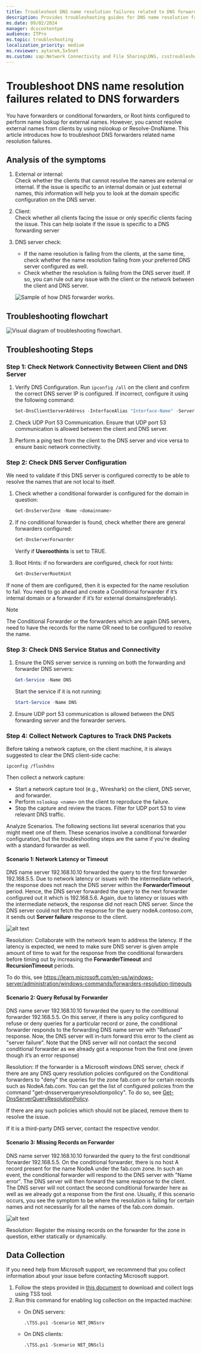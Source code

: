 ```yaml
---
title: Troubleshoot DNS name resolution failures related to DNS forwarders
description: Provides troubleshooting guides for DNS name resolution failures related to DNS forwarders.
ms.date: 09/02/2024
manager: dcscontentpm
audience: ITPro
ms.topic: troubleshooting
localization_priority: medium
ms.reviewer: aytarek,5x5net
ms.custom: sap:Network Connectivity and File Sharing\DNS, csstroubleshoot
---
```

# Troubleshoot DNS name resolution failures related to DNS forwarders

You have forwarders or conditional forwarders, or Root hints configured to perform name lookup for external names. However, you cannot resolve external names from clients by using nslookup or Resolve-DnsName. This article introduces how to troubleshoot DNS forwarders related name resolution failures.

## Analysis of the symptoms

1. External or internal:  
   Check whether the clients that cannot resolve the names are external or internal. If the issue is specific to an internal domain or just external names, this information will help you to look at the domain specific configuration on the DNS server.
2. Client:  
   Check whether all clients facing the issue or only specific clients facing the issue. This can help isolate if the issue is specific to a DNS forwarding server
3. DNS server check:
   - If the name resolution is failing from the clients, at the same time, check whether the name resolution failing from your preferred DNS server configured as well.
   - Check whether the resolution is failing from the DNS server itself. If so, you can rule out any issue with the client or the network between the client and DNS server.

   ![Sample of how DNS forwarder works.](media/troubleshoot-dns-forwarders-related-failures/sample-of-how-dns-forwarder-works.png)

## Troubleshooting flowchart

![Visual diagram of troubleshooting flowchart.](media/troubleshoot-dns-forwarders-related-failures/visual-diagram-of-troubleshooting-flowchart.png)

## Troubleshooting Steps

### Step 1: Check Network Connectivity Between Client and DNS Server

1. Verify DNS Configuration. Run `ipconfig /all` on the client and confirm the correct DNS server IP is configured. If incorrect, configure it using the following command:

   ```powershell
   Set-DnsClientServerAddress -InterfaceAlias "Interface-Name" -ServerAddresses ("IP1")
   ```

2. Check UDP Port 53 Communication. Ensure that UDP port 53 communication is allowed between the client and DNS server.
3. Perform a ping test from the client to the DNS server and vice versa to ensure basic network connectivity.

### Step 2: Check DNS Server Configuration

We need to validate if this DNS server is configured correctly to be able to resolve the names that are not local to itself.

1. Check whether a conditional forwarder is configured for the domain in question:

    ```powershell
    Get-DnsServerZone -Name <domainname>
    ```

2. If no conditional forwarder is found, check whether there are general forwarders configured:

   ```powershell
   Get-DnsServerForwarder
   ```

   Verify if **Useroothints** is set to TRUE.

3. Root Hints: if no forwarders are configured, check for root hints:

   ```powershell
   Get-DnsServerRootHint
   ```

If none of them are configured, then it is expected for the name resolution to fail. You need to go ahead and create a Conditional forwarder if it’s internal domain or a forwarder if it’s for external domains(preferably).

> [!NOTE]
> The Conditional Forwarder or the forwarders which are again DNS servers, need to have the records for the name OR need to be configured to resolve the name.

### Step 3: Check DNS Service Status and Connectivity

1. Ensure the DNS server service is running on both the forwarding and forwarder DNS servers:

   ```powershell
   Get-Service -Name DNS
   ```

   Start the service if it is not running:

   ```powershell
   Start-Service -Name DNS
   ```

2. Ensure UDP port 53 communication is allowed between the DNS forwarding server and the forwarder servers.

### Step 4: Collect Network Captures to Track DNS Packets

Before taking a network capture, on the client machine, it is always suggested to clear the DNS client-side cache:

```console
ipconfig /flushdns
```

Then collect a network capture:

- Start a network capture tool (e.g., Wireshark) on the client, DNS server, and forwarder.
- Perform `nslookup <name>` on the client to reproduce the failure.
- Stop the capture and review the traces. Filter for UDP port 53 to view relevant DNS traffic.

Analyze Scenarios. The following sections list several scenarios that you might meet one of them. These scenarios involve a conditional forwarder configuration, but the troubleshooting steps are the same if you're dealing with a standard forwarder as well.

#### Scenario 1: Network Latency or Timeout

DNS name server 192.168.10.10 forwarded the query to the first forwarder 192.168.5.5. Due to network latency or issues with the intermediate network, the response does not reach the DNS server within the **ForwarderTimeout** period. Hence, the DNS server forwarded the query to the next forwarder configured out it which is 192.168.5.6. Again, due to latency or issues with the intermediate network, the response did not reach DNS server. Since the DNS server could not fetch the response for the query nodeA.contoso.com, it sends out **Server failure** response to the client.

![alt text](media/troubleshoot-dns-forwarders-related-failures/image-2.png)

Resolution: Collaborate with the network team to address the latency. If the latency is expected, we need to make sure DNS server is given ample amount of time to wait for the response from the conditional forwarders before timing out by increasing the **ForwarderTimeout** and **RecursionTimeout** periods.

To do this, see <https://learn.microsoft.com/en-us/windows-server/administration/windows-commands/forwarders-resolution-timeouts>

#### Scenario 2: Query Refusal by Forwarder

DNS name server 192.168.10.10 forwarded the query to the conditional forwarder 192.168.5.5. On this server, if there is any policy configured to refuse or deny queries for a particular record or zone, the conditional forwarder responds to the forwarding DNS name server with "Refused" response. Now, the DNS server will in-turn forward this error to the client as "server failure". Note that the DNS server will not contact the second conditional forwarder as we already got a response from the first one (even though it’s an error response)

Resolution: If the forwarder is a Microsoft windows DNS server, check if there are any DNS query resolution policies configured on the Conditional forwarders to "deny" the queries for the zone fab.com or for certain records such as NodeA.fab.com. You can get the list of configured policies from the command "get-dnsserverqueryresolutionpolicy". To do so, see [Get-DnsServerQueryResolutionPolicy](/powershell/module/dnsserver/get-dnsserverqueryresolutionpolicy).

If there are any such policies which should not be placed, remove them to resolve the issue.

If it is a third-party DNS server, contact the respective vendor.

#### Scenario 3: Missing Records on Forwarder

DNS name server 192.168.10.10 forwarded the query to the first conditional forwarder 192.168.5.5. On the conditional forwarder, there is no host A record present for the name NodeA under the fab.com zone. In such an event, the conditional forwarder will respond to the DNS server with "Name error". The DNS server will then forward the same response to the client. The DNS server will not contact the second conditional forwarder here as well as we already got a response from the first one. Usually, if this scenario occurs, you see the symptom to be where the resolution is failing for certain names and not necessarily for all the names of the fab.com domain.

![alt text](media/troubleshoot-dns-forwarders-related-failures/image-3.png)

Resolution: Register the missing records on the forwarder for the zone in question, either statically or dynamically.

## Data Collection

If you need help from Microsoft support, we recommend that you collect information about your issue before contacting Microsoft support.

1. Follow the steps provided in [this document](../../windows-client/windows-tss/introduction-to-troubleshootingscript-toolset-tss.md) to download and collect logs using TSS tool.
2. Run this command for enabling log collection on the impacted machine:
   - On DNS servers:

     ```console
     .\TSS.ps1 -Scenario NET_DNSsrv
     ```

   - On DNS clients:

     ```console
     .\TSS.ps1 -Scenario NET_DNScli
     ```
